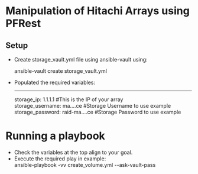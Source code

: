 # Manipulation of Hitachi Arrays using PFRest
## Setup
* Create storage_vault.yml file using ansible-vault using:

    ansible-vault create storage_vault.yml 
    
* Populated the required variables:

    ---
    
    storage_ip: 1.1.1.1 #This is the IP of your array <br>
    storage_username: ma....ce #Storage Username to use example<br>
    storage_password: raid-ma....ce #Storage Password to use example
    
# Running a playbook
* Check the variables at the top align to your goal. 
* Execute the required play in example:<br>
  ansible-playbook -vv create_volume.yml --ask-vault-pass


